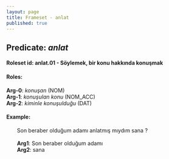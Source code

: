 ```yaml
---
layout: page
title: Frameset - anlat
published: true
---
```

<h2>Predicate: <i>anlat</i></h2>
<h4>Roleset id: anlat.01 - Söylemek, bir konu hakkında konuşmak<br>
<h4>Roles:</h4>
<b>Arg-0</b>: <i>konuşan</i>  (NOM) <br>
<b>Arg-1</b>: <i>konuşulan konu</i>  (NOM_ACC) <br>
<b>Arg-2</b>: <i>kiminle konuşulduğu</i>  (DAT) <br>
<h4>Example:</h4>
&emsp;&emsp;Son beraber olduğum adamı anlatmış mıydım sana ?<br><br>
&emsp;&emsp;<b>Arg1</b>:  Son beraber olduğum adamı<br>
&emsp;&emsp;<b>Arg2</b>:  sana<br>

